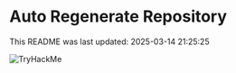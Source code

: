 # Auto Regenerate Repository

This README was last updated: 2025-03-14 21:25:25

 ![TryHackMe](https://tryhackme.com/badge/533634)
